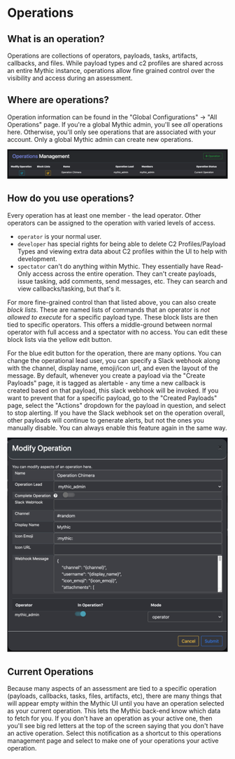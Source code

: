 # Operations

## What is an operation?

Operations are collections of operators, payloads, tasks, artifacts, callbacks, and files. While payload types and c2 profiles are shared across an entire Mythic instance, operations allow fine grained control over the visibility and access during an assessment.

## Where are operations?

Operation information can be found in the "Global Configurations" -> "All Operations" page. If you're a global Mythic admin, you'll see _all_ operations here. Otherwise, you'll only see operations that are associated with your account. Only a global Mythic admin can create new operations.

![](<../.gitbook/assets/Screen Shot 2020-08-11 at 2.36.47 PM.png>)

## How do you use operations?

Every operation has at least one member - the lead operator. Other operators can be assigned to the operation with varied levels of access.&#x20;

* `operator` is your normal user.
* `developer` has special rights for being able to delete C2 Profiles/Payload Types and viewing extra data about C2 profiles within the UI to help with development.
* `spectator` can't do anything within Mythic. They essentially have Read-Only access across the entire operation. They can't create payloads, issue tasking, add comments, send messages, etc. They can search and view callbacks/tasking, but that's it.

For more fine-grained control than that listed above, you can also create _block lists_. These are named lists of commands that an operator is _not allowed to execute_ for a specific payload type. These block lists are then tied to specific operators. This offers a middle-ground between normal operator with full access and a spectator with no access. You can edit these block lists via the yellow edit button.&#x20;

For the blue edit button for the operation, there are many options. You can change the operational lead user, you can specify a Slack webhook along with the channel, display name, emoji/icon url, and even the layout of the message. By default, whenever you create a payload via the "Create Payloads" page, it is tagged as alertable - any time a new callback is created based on that payload, this slack webhook will be invoked. If you want to prevent that for a specific payload, go to the "Created Payloads" page, select the "Actions" dropdown for the payload in question, and select to stop alerting. If you have the Slack webhook set on the operation overall, other payloads will continue to generate alerts, but not the ones you manually disable. You can always enable this feature again in the same way.

![](<../.gitbook/assets/Screen Shot 2021-02-18 at 8.09.02 AM.png>)

## Current Operations

Because many aspects of an assessment are tied to a specific operation (payloads, callbacks, tasks, files, artifacts, etc), there are many things that will appear empty within the Mythic UI until you have an operation selected as your current operation. This lets the Mythic back-end know which data to fetch for you. If you don't have an operation as your active one, then you'll see big red letters at the top of the screen saying that you don't have an active operation. Select this notification as a shortcut to this operations management page and select to make one of your operations your active operation.
